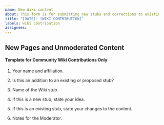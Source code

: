 ```yaml
---
name: New Wiki content
about: This form is for submitting new stubs and corrections to existing stubs on the Community Wiki.
title: "[DATE]: [WIKI CONTRIBUTION]"
labels: wiki contribution
assignees: 
---
```


## New Pages and Unmoderated Content
#### Template for Community Wiki Contributions Only  


1. Your name and affiliation.



2. Is this an addition to an existing or proposed stub? 



3. Name of the Wiki stub.



4. If this is a new stub, state your idea.



5. If this is an existing stub, state your changes to the content. 



6. Notes for the Moderator.
